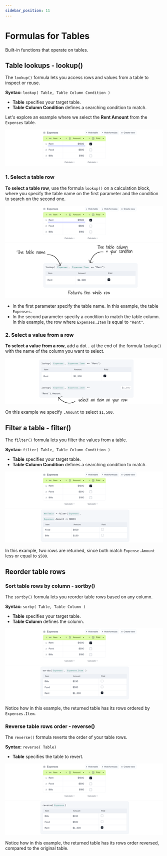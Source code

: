 ```yaml
---
sidebar_position: 11
---
```


# Formulas for Tables

Built-in functions that operate on tables.

## Table lookups - lookup()

The `lookup()` formula lets you access rows and values from a table to inspect or reuse.

**Syntax:** `lookup( Table, Table Column Condition )`

- **Table** specifies your target table.
- **Table Column Condition** defines a searching condition to match.

Let's explore an example where we select the **Rent Amount** from the `Expenses` table.

![lookup](./img/lookup0.png)

### 1. Select a table row

**To select a table row**, use the formula `lookup()` on a calculation block, where you specify the table name on the first parameter and the condition to search on the second one.

![lookup](./img/lookup0.png)
![lookup](./img/lookup2.png)

- In the first parameter specify the table name. In this example, the table `Expenses`.
- In the second parameter specify a condition to match the table column. In this example, the row where `Expenses.Item` is equal to `"Rent"`.

### 2. Select a value from a row

**To select a value from a row**, add a dot `.` at the end of the formula `lookup()` with the name of the column you want to select.

![lookup](./img/lookup3.png)

On this example we specify `.Amount` to select `$1,500`.

## Filter a table - filter()

The `filter()` formula lets you filter the values from a table.

**Syntax:** `filter( Table, Table Column Condition )`

- **Table** specifies your target table.
- **Table Column Condition** defines a searching condition to match.

![lookup](./img/filter1.png)
![lookup](./img/filter0.png)

In this example, two rows are returned, since both match `Expense.Amount` less or equal to `$500`.

## Reorder table rows

### Sort table rows by column - sortby()

The `sortby()` formula lets you reorder table rows based on any column.

**Syntax:** `sorby( Table, Table Column )`

- **Table** specifies your target table.
- **Table Column** defines the column.

![lookup](./img/filter1.png)
![lookup](./img/sortby0.png)

Notice how in this example, the returned table has its rows ordered by `Expenses.Item`.

### Reverse table rows order - reverse()

The `reverse()` formula reverts the order of your table rows.

**Syntax:** `reverse( Table)`

- **Table** specifies the table to revert.

![lookup](./img/filter1.png)
![lookup](./img/reverse0.png)

Notice how in this example, the returned table has its rows order reversed, compared to the original table.
